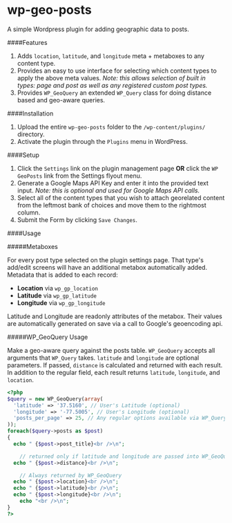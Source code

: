 wp-geo-posts
============

A simple Wordpress plugin for adding geographic data to posts.

####Features

1. Adds `location`, `latitude`, and `longitude` meta + metaboxes to any content type.
2. Provides an easy to use interface for selecting which content types to apply the above meta values. *Note: this allows selection of built in types: page and post as well as any registered custom post types.*
3. Provides `WP_GeoQuery` an extended `WP_Query` class for doing distance based and geo-aware queries.

####Installation

1. Upload the entire `wp-geo-posts` folder to the `/wp-content/plugins/` directory.
2. Activate the plugin through the `Plugins` menu in WordPress.

####Setup

1. Click the `Settings` link on the plugin management page **OR** click the `WP GeoPosts` link from the Settings flyout menu.
2. Generate a Google Maps API Key and enter it into the provided text input. *Note: this is optional and used for Google Maps API calls.*
3. Select all of the content types that you wish to attach georelated content from the leftmost bank of choices and move them to the rightmost column.
4. Submit the Form by clicking `Save Changes`.

####Usage

#####Metaboxes

For every post type selected on the plugin settings page. That type's add/edit screens will have an additional metabox automatically added. Metadata that is added to each record:

 - **Location** via `wp_gp_location`
 - **Latitude** via `wp_gp_latitude`
 - **Longitude** via `wp_gp_longitude`

Latitude and Longitude are readonly attributes of the metabox. Their values are automatically generated on  save via a call to Google's geoencoding api. 

#####WP_GeoQuery Usage

Make a geo-aware query against the posts table. `WP_GeoQuery` accepts all arguments that `WP_Query` takes. `latitude` and `longitude` are optional parameters. If passed, `distance` is calculated and returned with each result. In addition to the regular field, each result returns `latitude`, `longitude`, and `location`.

```php
<?php
$query = new WP_GeoQuery(array(
  'latitude' => '37.5160', // User's Latitude (optional)
  'longitude' => '-77.5005', // User's Longitude (optional)
  'posts_per_page' => 25, // Any regular options available via WP_Query
));
foreach($query->posts as $post)
{
  echo " {$post->post_title}<br />\n";

	// returned only if latitude and longitude are passed into WP_GeoQuery
  echo " {$post->distance}<br />\n";

	// Always returned by WP_GeoQuery
  echo " {$post->location}<br />\n";
  echo " {$post->latitude}<br />\n";
  echo " {$post->longitude}<br />\n";
	echo "<br />\n";
}
?>
```